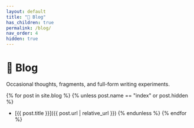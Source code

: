 ```yaml
---
layout: default
title: "📝 Blog"
has_children: true
permalink: /blog/
nav_order: 4
hidden: true
---
```


# 📝 Blog

Occasional thoughts, fragments, and full-form writing experiments.

{% for post in site.blog %}
  {% unless post.name == "index" or post.hidden %}
- [{{ post.title }}]({{ post.url | relative_url }})
  {% endunless %}
{% endfor %}

